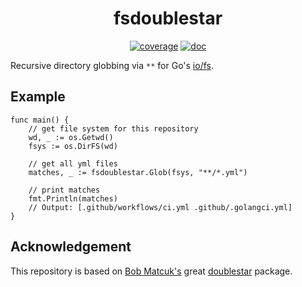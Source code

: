 <h1 align="center">fsdoublestar</h1>

<p  align="center">
 <a href="https://codecov.io/gh/forensicanalysis/fsdoublestar"><img src="https://codecov.io/gh/forensicanalysis/fsdoublestar/branch/main/graph/badge.svg" alt="coverage" /></a>
 <a href="https://godocs.io/github.com/forensicanalysis/fsdoublestar"><img src="https://godocs.io/github.com/forensicanalysis/fsdoublestar?status.svg" alt="doc" /></a>
</p>

Recursive directory globbing via `**` for Go's [io/fs](https://golang.org/pkg/io/fs).

## Example

``` golang
func main() {
	// get file system for this repository
	wd, _ := os.Getwd()
	fsys := os.DirFS(wd)

	// get all yml files
	matches, _ := fsdoublestar.Glob(fsys, "**/*.yml")

	// print matches
	fmt.Println(matches)
	// Output: [.github/workflows/ci.yml .github/.golangci.yml]
}
```

## Acknowledgement

This repository is based on [Bob Matcuk's](https://github.com/bmatcuk) great [doublestar](https://github.com/bmatcuk/doublestar) package.
